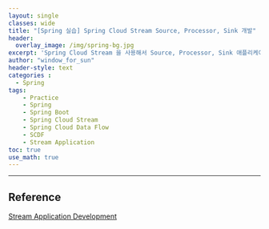 ```yaml
--- 
layout: single
classes: wide
title: "[Spring 실습] Spring Cloud Stream Source, Processor, Sink 개발"
header:
  overlay_image: /img/spring-bg.jpg
excerpt: 'Spring Cloud Stream 을 사용해서 Source, Processor, Sink 애플리케이션을 개발하는 방법에 대해 알아보자'
author: "window_for_sun"
header-style: text
categories :
  - Spring
tags:
    - Practice
    - Spring
    - Spring Boot
    - Spring Cloud Stream
    - Spring Cloud Data Flow
    - SCDF
    - Stream Application
toc: true
use_math: true
---  
```




---  
## Reference
[Stream Application Development](https://dataflow.spring.io/docs/stream-developer-guides/streams/standalone-stream-sample/)  